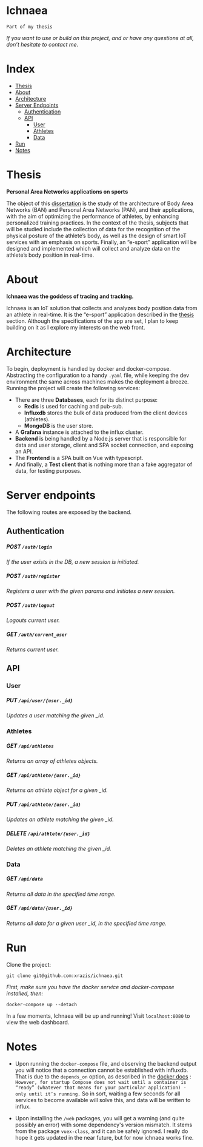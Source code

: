 # Ichnaea

`Part of my thesis`

*If you want to use or build on this project, and or have any questions at all, don’t hesitate to contact me.*

# Index

- [Thesis](#thesis)
- [About](#about)
- [Architecture](#architecture)
- [Server Endpoints](#server-endpoints)
    - [Authentication](#authentication)
    - [API](#api)
        - [User](#user)
        - [Athletes](#athletes)
        - [Data](#data)
- [Run](#run)
- [Notes](#notes)

# Thesis

**Personal Area Networks applications on sports**

The object of
this [dissertation](‘https://docs.google.com/document/d/1zNubZOa3iGul6aKc-KWD4Afp0-QCcN0imnfrWFr1nv8/edit?usp=sharing‘)
is the study of the architecture of Body Area Networks (BAN) and Personal Area Networks (PAN), and their applications,
with the aim of optimizing the performance of athletes, by enhancing personalized training practices. In the context of
the thesis, subjects that will be studied include the collection of data for the recognition of the physical posture of
the athlete’s body, as well as the design of smart IoT services with an emphasis on sports. Finally, an “e-sport”
application will be designed and implemented which will collect and analyze data on the athlete’s body position in
real-time.

# About

**Ichnaea was the goddess of tracing and tracking.**

Ichnaea is an IoT solution that collects and analyzes body position data from an athlete in real-time. It is the
“e-sport” application described in the [thesis](#thesis) section. Although the specifications of the app are set, I plan
to keep building on it as I explore my interests on the web front.

# Architecture

To begin, deployment is handled by docker and docker-compose. Abstracting the configuration to a handy `.yaml` file,
while keeping the dev environment the same across machines makes the deployment a breeze. Running the project will
create the following services:

- There are three **Databases**, each for its distinct purpose:
    - **Redis** is used for caching and pub-sub.
    - **Influxdb** stores the bulk of data produced from the client devices (athletes).
    - **MongoDB** is the user store.
- A **Grafana** instance is attached to the influx cluster.
- **Backend** is being handled by a Node.js server that is responsible for data and user storage, client and SPA socket
  connection, and exposing an API.
- The **Frontend** is a SPA built on Vue with typescript.
- And finally, a **Test client** that is nothing more than a fake aggregator of data, for testing purposes.

# Server endpoints

The following routes are exposed by the backend.

## Authentication

##### POST `/auth/login`

*If the user exists in the DB, a new session is initiated.*

##### POST `/auth/register`

*Registers a user with the given params and initiates a new session.*

##### POST `/auth/logout`

*Logouts current user.*

##### GET `/auth/current_user`

*Returns current user.*

## API

### User

##### PUT `/api/user/{user._id}`

*Updates a user matching the given _id.*

### Athletes

##### GET `/api/athletes`

*Returns an array of athletes objects.*

##### GET `/api/athlete/{user._id}`

*Returns an athlete object for a given _id.*

##### PUT `/api/athlete/{user._id}`

*Updates an athlete matching the given _id.*

##### DELETE `/api/athlete/{user._id}`

*Deletes an athlete matching the given _id.*

### Data

##### GET `/api/data`

*Returns all data in the specified time range.*

##### GET `/api/data/{user._id}`

*Returns all data for a given user _id, in the specified time range.*

# Run

Clone the project:

    git clone git@github.com:xrazis/ichnaea.git

_First, make sure you have the docker service and docker-compose installed, then:_

    docker-compose up --detach

In a few moments, Ichnaea will be up and running! Visit `localhost:8080` to view the web dashboard.

# Notes

- Upon running the `docker-compose` file, and observing the backend output you will notice that a connection cannot be
  established with influxdb. That is due to the `depends_on` option, as described in
  the [docker docs](‘https://docs.docker.com/compose/startup-order/‘) :
  `However, for startup Compose does not wait until a container is “ready” (whatever that means for your particular application) - only until it’s running.`
  So in sort, waiting a few seconds for all services to become available will solve this, and data will be written to
  influx.
  
  
- Upon installing the `/web` packages, you will get a warning (and quite possibly an error) with some dependency's 
  version mismatch. It stems from the package `vuex-class`, and it can be safely ignored. I really do hope it gets 
  updated in the near future, but for now ichnaea works fine.